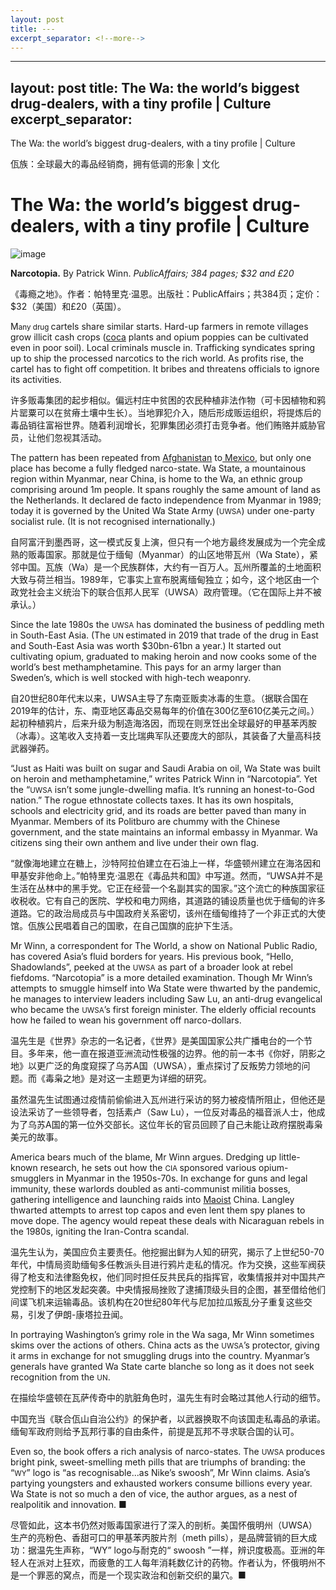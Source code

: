 ```yaml
---
layout: post
title: ---
excerpt_separator: <!--more-->
---
```



<!--more-->

---
layout: post
title: The Wa: the world’s biggest drug-dealers, with a tiny profile | Culture
excerpt_separator: <!--more-->
---


<!--more-->

The Wa: the world’s biggest drug-dealers, with a tiny profile | Culture

佤族：全球最大的毒品经销商，拥有低调的形象 | 文化


# The Wa: the world’s biggest drug-dealers, with a tiny profile | Culture

![image](https://images.weserv.nl/?url=www.economist.com/img/b/1280/720/90/media-assets/image/20240210_CUP504.jpg)

<div></div><p><b>Narcotopia.</b> By Patrick Winn. <i>PublicAffairs; 384 pages; $32 and £20</i></p>

《毒瘾之地》。作者：帕特里克·温恩。出版社：PublicAffairs；共384页；定价：$32（美国）和£20（英国）。


<p><span>M</span><small>any drug </small>cartels share similar starts. Hard-up farmers in remote villages grow illicit cash crops (<a href="https://www.economist.com/the-americas/2023/08/04/parts-of-colombia-are-now-awash-with-cocaine">coca</a> plants and opium poppies can be cultivated even in poor soil). Local criminals muscle in. Trafficking syndicates spring up to ship the processed narcotics to the rich world. As profits rise, the cartel has to fight off competition. It bribes and threatens officials to ignore its activities. </p>

许多贩毒集团的起步相似。偏远村庄中贫困的农民种植非法作物（可卡因植物和鸦片罂粟可以在贫瘠土壤中生长）。当地罪犯介入，随后形成贩运组织，将提炼后的毒品销往富裕世界。随着利润增长，犯罪集团必须打击竞争者。他们贿赂并威胁官员，让他们忽视其活动。


<p>The pattern has been repeated from <a href="https://www.economist.com/the-economist-explains/2021/09/01/what-does-taliban-control-mean-for-afghanistans-opium-economy">Afghanistan</a> to<a href="https://www.economist.com/the-americas/2023/05/11/mexicos-gangs-are-becoming-criminal-conglomerates"> Mexico</a>, but only one place has become a fully fledged narco-state. Wa State, a mountainous region within Myanmar, near China, is home to the Wa, an ethnic group comprising around 1m people. It spans roughly the same amount of land as the Netherlands. It declared de facto independence from Myanmar in 1989; today it is governed by the United Wa State Army (<small>UWSA</small>) under one-party socialist rule. (It is not recognised internationally.)</p>

自阿富汗到墨西哥，这一模式反复上演，但只有一个地方最终发展成为一个完全成熟的贩毒国家。那就是位于缅甸（Myanmar）的山区地带瓦州（Wa State），紧邻中国。瓦族（Wa）是一个民族群体，大约有一百万人。瓦州所覆盖的土地面积大致与荷兰相当。1989年，它事实上宣布脱离缅甸独立；如今，这个地区由一个政党社会主义统治下的联合佤邦人民军（UWSA）政府管理。（它在国际上并不被承认。）


<div><div><div id="econ-1"></div></div></div><p>Since the late 1980s the <small>UWSA</small> has dominated the business of peddling meth in South-East Asia. (The <small>UN </small>estimated in 2019 that trade of the drug in East and South-East Asia was worth $30bn-61bn a year.) It started out cultivating opium, graduated to making heroin and now cooks some of the world’s best methamphetamine. This pays for an army larger than Sweden’s, which is well stocked with high-tech weaponry.</p>

自20世纪80年代末以来，UWSA主导了东南亚贩卖冰毒的生意。（据联合国在2019年的估计，东、南亚地区毒品交易每年的价值在300亿至610亿美元之间。）起初种植鸦片，后来升级为制造海洛因，而现在则烹饪出全球最好的甲基苯丙胺（冰毒）。这笔收入支持着一支比瑞典军队还要庞大的部队，其装备了大量高科技武器弹药。


<p>“Just as Haiti was built on sugar and Saudi Arabia on oil, Wa State was built on heroin and methamphetamine,” writes Patrick Winn in “Narcotopia”. Yet the “<small>UWSA</small> isn’t some jungle-dwelling mafia. It’s running an honest-to-God nation.” The rogue ethnostate collects taxes. It has its own hospitals, schools and electricity grid, and its roads are better paved than many in Myanmar. Members of its Politburo are chummy with the Chinese government, and the state maintains an informal embassy in Myanmar. Wa citizens sing their own anthem and live under their own flag.</p>

“就像海地建立在糖上，沙特阿拉伯建立在石油上一样，华盛顿州建立在海洛因和甲基安非他命上。”帕特里克·温恩在《毒品共和国》中写道。然而，“UWSA并不是生活在丛林中的黑手党。它正在经营一个名副其实的国家。”这个流亡的种族国家征收税收。它有自己的医院、学校和电力网络，其道路的铺设质量也优于缅甸的许多道路。它的政治局成员与中国政府关系密切，该州在缅甸维持了一个非正式的大使馆。佤族公民唱着自己的国歌，在自己国旗的庇护下生活。


<p>Mr Winn, a correspondent for The World, a show on National Public Radio, has covered Asia’s fluid borders for years. His previous book, “Hello, Shadowlands”, peeked at the <small>UWSA</small> as part of a broader look at rebel fiefdoms. “Narcotopia” is a more detailed examination. Though Mr Winn’s attempts to smuggle himself into Wa State were thwarted by the pandemic, he manages to interview leaders including Saw Lu, an anti-drug evangelical who became the <small>UWSA</small>’s first foreign minister. The elderly official recounts how he failed to wean his government off narco-dollars.</p>

温先生是《世界》杂志的一名记者，《世界》是美国国家公共广播电台的一个节目。多年来，他一直在报道亚洲流动性极强的边界。他的前一本书《你好，阴影之地》以更广泛的角度窥探了乌苏A国（UWSA），重点探讨了反叛势力领地的问题。而《毒枭之地》是对这一主题更为详细的研究。

虽然温先生试图通过疫情前偷偷进入瓦州进行采访的努力被疫情所阻止，但他还是设法采访了一些领导者，包括素卢（Saw Lu），一位反对毒品的福音派人士，他成为了乌苏A国的第一位外交部长。这位年长的官员回顾了自己未能让政府摆脱毒枭美元的故事。


<p>America bears much of the blame, Mr Winn argues. Dredging up little-known research, he sets out how the <small>CIA </small>sponsored various opium-smugglers in Myanmar in the 1950s-70s. In exchange for guns and legal immunity, these warlords doubled as anti-communist militia bosses, gathering intelligence and launching raids into <a href="https://www.economist.com/books-and-arts/2019/03/28/the-enduring-influence-of-mao-zedong">Maoist</a> China. Langley thwarted attempts to arrest top capos and even lent them spy planes to move dope. The agency would repeat these deals with Nicaraguan rebels in the 1980s, igniting the Iran-Contra scandal.</p>

温先生认为，美国应负主要责任。他挖掘出鲜为人知的研究，揭示了上世纪50-70年代，中情局资助缅甸多任教派头目进行鸦片走私的情况。作为交换，这些军阀获得了枪支和法律豁免权，他们同时担任反共民兵的指挥官，收集情报并对中国共产党控制下的地区发起突袭。中央情报局挫败了逮捕顶级头目的企图，甚至借给他们间谍飞机来运输毒品。该机构在20世纪80年代与尼加拉瓜叛乱分子重复这些交易，引发了伊朗-康塔拉丑闻。


<div><div><div id="econ-2"></div></div></div><p>In portraying Washington’s grimy role in the Wa saga, Mr Winn sometimes skims over the actions of others.<!-- --> China acts as the <small>UWSA</small>’s protector, giving it arms in exchange for not smuggling drugs into the country. Myanmar’s generals have granted Wa State carte blanche so long as it does not seek recognition from the <small>UN</small>. </p>

在描绘华盛顿在瓦萨传奇中的肮脏角色时，温先生有时会略过其他人行动的细节。

中国充当《联合佤山自治公约》的保护者，以武器换取不向该国走私毒品的承诺。缅甸军政府则给予瓦邦行事的自由条件，前提是瓦邦不寻求联合国的认可。


<p>Even so, the book offers a rich analysis of narco-states. The <small>UWSA </small>produces bright pink, sweet-smelling meth pills that are triumphs of branding: the “<small>WY</small>” logo is “as recognisable...as Nike’s swoosh”, Mr Winn claims. Asia’s partying youngsters and exhausted workers consume billions every year. Wa State is not so much a den of vice, the author argues, as a nest of realpolitik and innovation. <span>■</span></p>

尽管如此，这本书仍然对贩毒国家进行了深入的剖析。美国怀俄明州（UWSA）生产的亮粉色、香甜可口的甲基苯丙胺片剂（meth pills），是品牌营销的巨大成功：据温先生声称，“WY” logo与耐克的“ swoosh ”一样，辨识度极高。亚洲的年轻人在派对上狂欢，而疲惫的工人每年消耗数亿计的药物。作者认为，怀俄明州不是一个罪恶的窝点，而是一个现实政治和创新交织的巢穴。■

